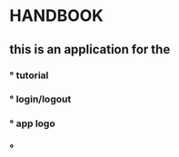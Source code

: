 # HANDBOOK
## this is an application for the 

### ° tutorial
### ° login/logout 
### ° app logo
### ° 
